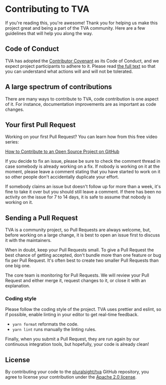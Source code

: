 # Contributing to TVA

If you're reading this, you're awesome! Thank you for helping us make this project great and being a part of the TVA community. Here are a few guidelines that will help you along the way.

## Code of Conduct

TVA has adopted the [Contributor Covenant](https://www.contributor-covenant.org/) as its Code of Conduct, and we expect project participants to adhere to it.
Please read [the full text](/CODE_OF_CONDUCT.md) so that you can understand what actions will and will not be tolerated.

## A large spectrum of contributions

There are many ways to contribute to TVA, code contribution is one aspect of it. For instance, documentation improvements are as important as code changes.

## Your first Pull Request

Working on your first Pull Request? You can learn how from this free video series:

[How to Contribute to an Open Source Project on GitHub](https://egghead.io/courses/how-to-contribute-to-an-open-source-project-on-github)

If you decide to fix an issue, please be sure to check the comment thread in case somebody is already working on a fix. If nobody is working on it at the moment, please leave a comment stating that you have started to work on it so other people don't accidentally duplicate your effort.

If somebody claims an issue but doesn't follow up for more than a week, it's fine to take it over but you should still leave a comment.
If there has been no activity on the issue for 7 to 14 days, it is safe to assume that nobody is working on it.

## Sending a Pull Request

TVA is a community project, so Pull Requests are always welcome, but, before working on a large change, it is best to open an issue first to discuss it with the maintainers.

When in doubt, keep your Pull Requests small. To give a Pull Request the best chance of getting accepted, don't bundle more than one feature or bug fix per Pull Request. It's often best to create two smaller Pull Requests than one big one.

The core team is monitoring for Pull Requests. We will review your Pull Request and either merge it, request changes to it, or close it with an explanation.

### Coding style

Please follow the coding style of the project. TVA uses prettier and eslint, so if possible, enable linting in your editor to get real-time feedback.

- `yarn format` reformats the code.
- `yarn lint` runs manually the linting rules.

Finally, when you submit a Pull Request, they are run again by our continuous integration tools, but hopefully, your code is already clean!

## License

By contributing your code to the [pluralsight/tva](https://github.com/pluralsight/tva) GitHub repository, you agree to license your contribution under the [Apache 2.0 license](/LICENSE).
